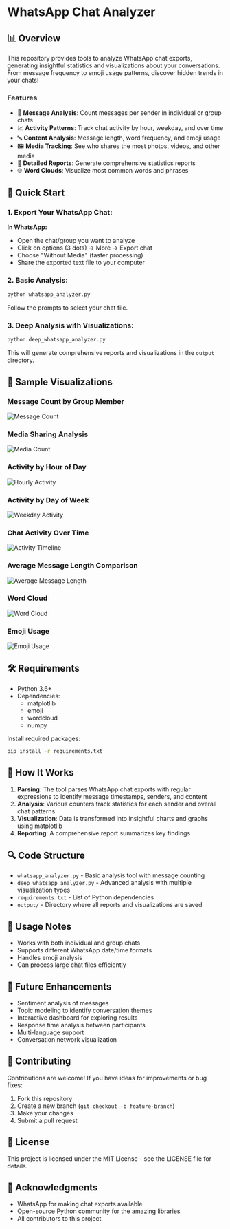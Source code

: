 # WhatsApp Chat Analyzer

## 📊 Overview

This repository provides tools to analyze WhatsApp chat exports, generating insightful statistics and visualizations about your conversations. From message frequency to emoji usage patterns, discover hidden trends in your chats!

### Features

- 📱 **Message Analysis**: Count messages per sender in individual or group chats
- 📈 **Activity Patterns**: Track chat activity by hour, weekday, and over time
- 🔤 **Content Analysis**: Message length, word frequency, and emoji usage
- 🖼️ **Media Tracking**: See who shares the most photos, videos, and other media
- 📝 **Detailed Reports**: Generate comprehensive statistics reports
- 🌐 **Word Clouds**: Visualize most common words and phrases

## 🚀 Quick Start

### 1. Export Your WhatsApp Chat:
   
   **In WhatsApp:**
   - Open the chat/group you want to analyze
   - Click on options (3 dots) → More → Export chat
   - Choose "Without Media" (faster processing)
   - Share the exported text file to your computer

### 2. Basic Analysis:

```bash
python whatsapp_analyzer.py
```
Follow the prompts to select your chat file.

### 3. Deep Analysis with Visualizations:

```bash
python deep_whatsapp_analyzer.py
```
This will generate comprehensive reports and visualizations in the `output` directory.

## 📸 Sample Visualizations

### Message Count by Group Member
![Message Count](output/message_count.png)

### Media Sharing Analysis
![Media Count](output/media_count.png)

### Activity by Hour of Day
![Hourly Activity](output/hourly_activity.png)

### Activity by Day of Week
![Weekday Activity](output/weekday_activity.png)

### Chat Activity Over Time
![Activity Timeline](output/activity_timeline.png)

### Average Message Length Comparison
![Average Message Length](output/avg_message_length.png)

### Word Cloud
![Word Cloud](output/wordcloud.png)

### Emoji Usage
![Emoji Usage](output/emoji_usage.png)

## 🛠️ Requirements

- Python 3.6+
- Dependencies:
  - matplotlib
  - emoji
  - wordcloud
  - numpy

Install required packages:
```bash
pip install -r requirements.txt
```

## 🧠 How It Works

1. **Parsing**: The tool parses WhatsApp chat exports with regular expressions to identify message timestamps, senders, and content
2. **Analysis**: Various counters track statistics for each sender and overall chat patterns
3. **Visualization**: Data is transformed into insightful charts and graphs using matplotlib
4. **Reporting**: A comprehensive report summarizes key findings

## 🔍 Code Structure

- `whatsapp_analyzer.py` - Basic analysis tool with message counting
- `deep_whatsapp_analyzer.py` - Advanced analysis with multiple visualization types
- `requirements.txt` - List of Python dependencies
- `output/` - Directory where all reports and visualizations are saved

## 📝 Usage Notes

- Works with both individual and group chats
- Supports different WhatsApp date/time formats
- Handles emoji analysis
- Can process large chat files efficiently

## 🔮 Future Enhancements

- Sentiment analysis of messages
- Topic modeling to identify conversation themes
- Interactive dashboard for exploring results
- Response time analysis between participants
- Multi-language support
- Conversation network visualization

## 🤝 Contributing

Contributions are welcome! If you have ideas for improvements or bug fixes:

1. Fork this repository
2. Create a new branch (`git checkout -b feature-branch`)
3. Make your changes
4. Submit a pull request

## 📜 License

This project is licensed under the MIT License - see the LICENSE file for details.

## 🙏 Acknowledgments

- WhatsApp for making chat exports available
- Open-source Python community for the amazing libraries
- All contributors to this project 